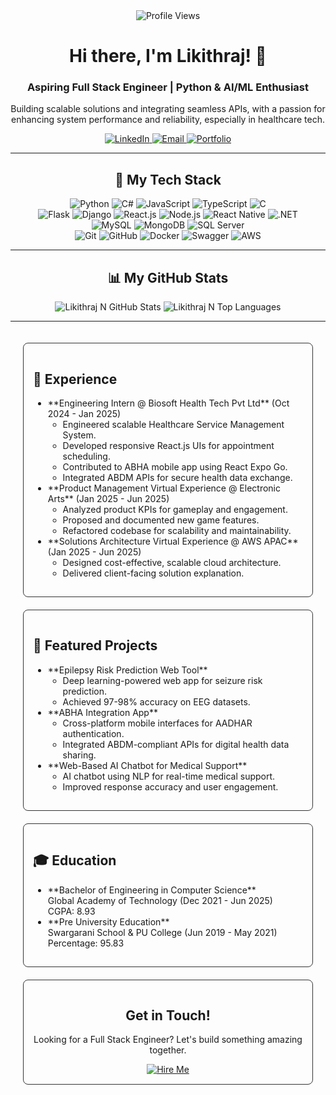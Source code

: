 <div align="center">
  <img src="https://komarev.com/ghpvc/?username=gladiatorr22&color=blue" alt="Profile Views">
</div>

<div align="center">
  <h1>Hi there, I'm Likithraj! 👋</h1>
  <p><h3>Aspiring Full Stack Engineer | Python & AI/ML Enthusiast</h3></p>
  <p>Building scalable solutions and integrating seamless APIs, with a passion for enhancing system performance and reliability, especially in healthcare tech.</p>

  <p>
    <a href="https://linkedin.com/in/liki22" target="_blank">
      <img src="https://img.shields.io/badge/LinkedIn-000000?style=for-the-badge&logo=linkedin&logoColor=white" alt="LinkedIn">
    </a>
    <a href="mailto:likhitnataraj@gmail.com" target="_blank">
      <img src="https://img.shields.io/badge/Email-000000?style=for-the-badge&logo=gmail&logoColor=white" alt="Email">
    </a>
    <a href="https://gladiatorr22.github.io/gladiator22.github.io/" target="_blank">
      <img src="https://img.shields.io/badge/Portfolio-000000?style=for-the-badge&logo=google-chrome&logoColor=white" alt="Portfolio">
    </a>
  </p>
</div>

---

<div align="center">
  <h2>🚀 My Tech Stack</h2>
  <p>
    <img src="https://img.shields.io/badge/Python-000000?style=for-the-badge&logo=python&logoColor=white" alt="Python">
    <img src="https://img.shields.io/badge/C%23-000000?style=for-the-badge&logo=c-sharp&logoColor=white" alt="C#">
    <img src="https://img.shields.io/badge/JavaScript-000000?style=for-the-badge&logo=javascript&logoColor=white" alt="JavaScript">
    <img src="https://img.shields.io/badge/TypeScript-000000?style=for-the-badge&logo=typescript&logoColor=white" alt="TypeScript">
    <img src="https://img.shields.io/badge/C-000000?style=for-the-badge&logo=c&logoColor=white" alt="C">
    <br>
    <img src="https://img.shields.io/badge/Flask-000000?style=for-the-badge&logo=flask&logoColor=white" alt="Flask">
    <img src="https://img.shields.io/badge/Django-000000?style=for-the-badge&logo=django&logoColor=white" alt="Django">
    <img src="https://img.shields.io/badge/React-000000?style=for-the-badge&logo=react&logoColor=white" alt="React.js">
    <img src="https://img.shields.io/badge/Node.js-000000?style=for-the-badge&logo=node.js&logoColor=white" alt="Node.js">
    <img src="https://img.shields.io/badge/React_Native-000000?style=for-the-badge&logo=react-native&logoColor=white" alt="React Native">
    <img src="https://img.shields.io/badge/.NET-000000?style=for-the-badge&logo=dotnet&logoColor=white" alt=".NET">
    <br>
    <img src="https://img.shields.io/badge/MySQL-000000?style=for-the-badge&logo=mysql&logoColor=white" alt="MySQL">
    <img src="https://img.shields.io/badge/MongoDB-000000?style=for-the-badge&logo=mongodb&logoColor=white" alt="MongoDB">
    <img src="https://img.shields.io/badge/SQL_Server-000000?style=for-the-badge&logo=microsoft-sql-server&logoColor=white" alt="SQL Server">
    <br>
    <img src="https://img.shields.io/badge/Git-000000?style=for-the-badge&logo=git&logoColor=white" alt="Git">
    <img src="https://img.shields.io/badge/GitHub-000000?style=for-the-badge&logo=github&logoColor=white" alt="GitHub">
    <img src="https://img.shields.io/badge/Docker-000000?style=for-the-badge&logo=docker&logoColor=white" alt="Docker">
    <img src="https://img.shields.io/badge/Swagger-000000?style=for-the-badge&logo=swagger&logoColor=white" alt="Swagger">
    <img src="https://img.shields.io/badge/AWS-000000?style=for-the-badge&logo=amazon-aws&logoColor=white" alt="AWS">
  </p>
</div>

---

<div align="center">
  <h2>📊 My GitHub Stats</h2>
  <p>
    <img src="https://github-readme-stats.vercel.app/api?username=gladiatorr22&show_icons=true&theme=dark&include_all_commits=true&count_private=true" alt="Likithraj N GitHub Stats">
    <img src="https://github-readme-stats.vercel.app/api/top-langs/?username=gladiatorr22&layout=compact&theme=dark" alt="Likithraj N Top Languages">
  </p>
</div>

---

<div style="display: flex; flex-wrap: wrap; justify-content: space-around; gap: 20px; padding: 20px;">
  <div style="flex: 1 1 45%; border: 1px solid #333; padding: 15px; border-radius: 8px;">
    <h2>💼 Experience</h2>
    <ul>
      <li>**Engineering Intern @ Biosoft Health Tech Pvt Ltd** (Oct 2024 - Jan 2025)
        <ul>
          <li>Engineered scalable Healthcare Service Management System.</li>
          <li>Developed responsive React.js UIs for appointment scheduling.</li>
          <li>Contributed to ABHA mobile app using React Expo Go.</li>
          <li>Integrated ABDM APIs for secure health data exchange.</li>
        </ul>
      </li>
      <li>**Product Management Virtual Experience @ Electronic Arts** (Jan 2025 - Jun 2025)
        <ul>
          <li>Analyzed product KPIs for gameplay and engagement.</li>
          <li>Proposed and documented new game features.</li>
          <li>Refactored codebase for scalability and maintainability.</li>
        </ul>
      </li>
      <li>**Solutions Architecture Virtual Experience @ AWS APAC** (Jan 2025 - Jun 2025)
        <ul>
          <li>Designed cost-effective, scalable cloud architecture.</li>
          <li>Delivered client-facing solution explanation.</li>
        </ul>
      </li>
    </ul>
  </div>

  <div style="flex: 1 1 45%; border: 1px solid #333; padding: 15px; border-radius: 8px;">
    <h2>🌟 Featured Projects</h2>
    <ul>
      <li>**Epilepsy Risk Prediction Web Tool**
        <ul>
          <li>Deep learning-powered web app for seizure risk prediction.</li>
          <li>Achieved 97-98% accuracy on EEG datasets.</li>
        </ul>
      </li>
      <li>**ABHA Integration App**
        <ul>
          <li>Cross-platform mobile interfaces for AADHAR authentication.</li>
          <li>Integrated ABDM-compliant APIs for digital health data sharing.</li>
        </ul>
      </li>
      <li>**Web-Based AI Chatbot for Medical Support**
        <ul>
          <li>AI chatbot using NLP for real-time medical support.</li>
          <li>Improved response accuracy and user engagement.</li>
        </ul>
      </li>
    </ul>
  </div>

  <div style="flex: 1 1 45%; border: 1px solid #333; padding: 15px; border-radius: 8px;">
    <h2>🎓 Education</h2>
    <ul>
      <li>**Bachelor of Engineering in Computer Science**
        <br>Global Academy of Technology (Dec 2021 - Jun 2025)
        <br>CGPA: 8.93
      </li>
      <li>**Pre University Education**
        <br>Swargarani School & PU College (Jun 2019 - May 2021)
        <br>Percentage: 95.83
      </li>
    </ul>
  </div>

  <div style="flex: 1 1 45%; border: 1px solid #333; padding: 15px; border-radius: 8px; text-align: center;">
    <h2>Get in Touch!</h2>
    <p>Looking for a Full Stack Engineer? Let's build something amazing together.</p>
    <a href="mailto:likhitnataraj@gmail.com" target="_blank">
      <img src="https://img.shields.io/badge/HIRE_ME-000000?style=for-the-badge&logo=googlegemini&logoColor=white" alt="Hire Me">
    </a>
  </div>
</div>
